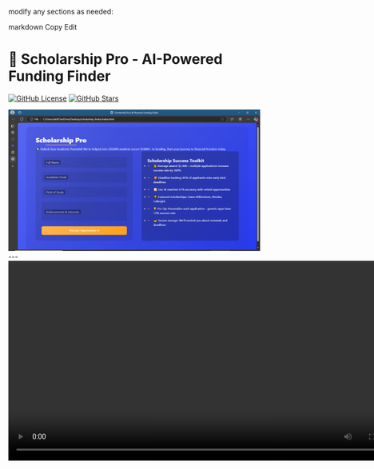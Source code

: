 modify any sections as needed:

markdown
Copy
Edit
# 🚀 Scholarship Pro - AI-Powered Funding Finder

[![GitHub License](https://img.shields.io/github/license/pkunakachiri2001/Scholarship-Finder)](LICENSE)
[![GitHub Stars](https://img.shields.io/github/stars/pkunakachiri2001/Scholarship-Finder)](https://github.com/pkunakachiri2001/Scholarship-Finder/stargazers)

<img src="assets/screen1.png" alt="Application Screenshot" width="800"/>
---
<video src="https://youtu.be/pRm8fObvhp0" .alt = "DEMO VIDEO" width="800"/>
## 📌 Key Features
- **AI-Powered Matching:**  
  Leverages a powerful LLM API (e.g., Google Gemini or OpenAI GPT-4) for intelligent scholarship recommendations.
- **Real-Time Analysis:**  
  Scans extensive funding sources to deliver personalized scholarship options.
- **Deadline Tracking:**  
  Automated reminders that help you stay on top of application deadlines.
- **Secure Portal:**  
  Encrypted user data storage and secure API integration using a Node.js/Express backend.
- **Responsive Design:**  
  Fully responsive UI with a modern glassmorphism look, animations, and a single-page layout.

---

## 🛠️ Technologies & Tools Used
- **Frontend:** HTML5, CSS3 (Flexbox, Grid, Glassmorphism, Animated Gradients), Vanilla JavaScript  
- **Backend:** Node.js, Express, dotenv  
- **AI Integration:** Google Gemini API or OpenAI GPT-4 API (via prompt engineering)  
- **Version Control & Hosting:** Git and GitHub  
- **Additional Tools:** VS Code (with Live Server extension)

---

## 📂 Project Structure
Scholarship-Finder/ ├── .env # Contains your API key (not uploaded to GitHub) ├── .gitignore # Specifies files/folders to ignore (e.g., .env, node_modules) ├── package.json # Node.js project configuration and dependencies ├── server.js # Node.js/Express backend for securely calling the LLM API ├── public/ # Frontend files (served as static assets) │ ├── index.html # Main application interface │ ├── styles.css # Advanced CSS styling and animations │ └── script.js # Frontend JavaScript that communicates with the backend └── README.md # This documentation

yaml
Copy
Edit

---

## 🚀 How to Run Locally

### Prerequisites
- **Node.js** (v18+)
- **npm** (v9+)
- A valid **API key** for Google Gemini or OpenAI GPT-4

### Setup Instructions
1. **Clone the Repository:**
   ```bash
   git clone https://github.com/your-username/Scholarship-Finder.git
   cd Scholarship-Finder
Configure Environment Variables:

Create a file named .env in the project root:

env
Copy
Edit
OPENAI_API_KEY=your_actual_api_key_here
Ensure the .gitignore file includes the .env file:

bash
Copy
Edit
.env
node_modules/
Install Dependencies:

bash
Copy
Edit
npm install
Run the Backend Server:

bash
Copy
Edit
npm start
or

bash
Copy
Edit
node server.js
Open Your Browser: Visit http://localhost:3000 to use the Scholarship Pro app.

🤖 **Prompt Engineering**
**System Prompt Example:**

text
Copy
Edit
_**Act as a scholarship advisor with 10+ years of experience. Recommend 3 scholarship opportunities matching the student's profile. Include:
1. Scholarship Name
2. Eligibility Requirements
3. Award Amount
4. Application Deadline
Format as a numbered list with markdown bold headers.**___
**User Prompt Template:**

text
Copy
Edit
**Student Profile:
Name: {name}
Field: {field}
Interests: {interests}**
This ensures that your AI returns consistent, clear, and formatted recommendations.

⚙️ API Integration & Security
Secure API Key:
The API key is stored in the .env file and is used only on the backend (in server.js), ensuring it isn’t exposed to the frontend.

Backend Proxy:
Your Node.js/Express server securely handles requests to the LLM API, protecting your sensitive data.

📢 Deployment & Collaboration
Version Control:
Uploading your project to GitHub enables you to track changes, collaborate with others, and showcase your work.

Live Deployment:
For static hosting of the frontend, consider using GitHub Pages. For full-stack apps, services like Heroku or Vercel are excellent options.

Contribution Guidelines:

Fork the repository.

Create a new feature branch:

bash
Copy
Edit
git checkout -b feature/your-feature
Commit your changes:

bash
Copy
Edit
git commit -m "feat: add new feature description"
Push your branch:

bash
Copy
Edit
git push origin feature/your-feature
Open a pull request for review.

📄 License
Distributed under the MIT License. See the LICENSE file for more details.

🙏 Acknowledgments
API Providers: Google Gemini API / OpenAI for enabling advanced, intelligent scholarship recommendations.

Open Source Community: Contributions from developers around the world.

Design Resources: Inspirations from modern glassmorphism and CSS animation communities.

📧 Contact
For support or collaboration, please reach out to:

Email: your.email@domain.com

GitHub: your-username

📢 How to Update Your Repository
To update your repository with changes (like an updated README), follow these steps in your terminal:

bash
Copy
Edit
# 1. Move README if needed (if it’s not in the root)
git mv public/README.md .

# 2. Stage changes
git add README.md

# 3. Commit updates
git commit -m "docs: update README with new project details"

# 4. Push changes to GitHub
git push origin main
Happy coding and best of luck finding scholarships!

yaml
Copy
Edit

---

Simply copy and paste the above document into your `README.md` file in your project root. Then stage, commit, and push it to GitHub using th
